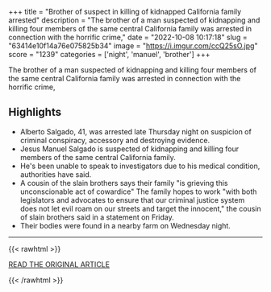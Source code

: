 +++
title = "Brother of suspect in killing of kidnapped California family arrested"
description = "The brother of a man suspected of kidnapping and killing four members of the same central California family was arrested in connection with the horrific crime,"
date = "2022-10-08 10:17:18"
slug = "63414e10f14a76e075825b34"
image = "https://i.imgur.com/ccQ25sO.jpg"
score = "1239"
categories = ['night', 'manuel', 'brother']
+++

The brother of a man suspected of kidnapping and killing four members of the same central California family was arrested in connection with the horrific crime,

## Highlights

- Alberto Salgado, 41, was arrested late Thursday night on suspicion of criminal conspiracy, accessory and destroying evidence.
- Jesus Manuel Salgado is suspected of kidnapping and killing four members of the same central California family.
- He's been unable to speak to investigators due to his medical condition, authorities have said.
- A cousin of the slain brothers says their family "is grieving this unconscionable act of cowardice" The family hopes to work "with both legislators and advocates to ensure that our criminal justice system does not let evil roam on our streets and target the innocent," the cousin of slain brothers said in a statement on Friday.
- Their bodies were found in a nearby farm on Wednesday night.

---

{{< rawhtml >}}
  <p class="article-category">
    <a target="_blank" href="https://www.nbcnews.com/news/rcna51256">READ THE ORIGINAL ARTICLE</a>
  </p>
{{< /rawhtml >}}
